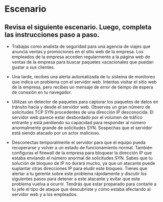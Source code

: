 # Escenario

## Revisa el siguiente escenario. Luego, completa las instrucciones paso a paso.

- Trabajas como analista de seguridad para una agencia de viajes que anuncia ventas y promociones en el sitio web de la empresa. Los empleados de la empresa acceden regularmente a la página web de ventas de la empresa para buscar paquetes vacacionales que puedan gustar a sus clientes. 

- Una tarde, recibes una alerta automatizada de tu sistema de monitoreo que indica un problema con el servidor web. Intentas visitar el sitio web de la empresa, pero recibes un mensaje de error de tiempo de espera de conexión en tu navegador.

- Utilizas un detector de paquetes para capturar los paquetes de datos en tránsito hacia y desde el servidor web. Observas un gran número de solicitudes TCP SYN procedentes de una dirección IP desconocida. El servidor web parece estar desbordado por el volumen de tráfico entrante y está perdiendo su capacidad para responder al número anormalmente grande de solicitudes SYN. Sospechas que el servidor está siendo atacado por un actor malicioso.

- Desconectas temporalmente el servidor para que el equipo pueda recuperarse y volver a un estado de funcionamiento normal. También configuras el firewall de la empresa para bloquear la dirección IP que estaba enviando el número anormal de solicitudes SYN. Sabes que tu solución de bloqueo de IP no durará mucho, ya que un atacante puede suplantar otras direcciones IP para eludir este bloqueo. Tienes que alertar a tu gerente sobre este problema rápidamente y discutir los siguientes pasos para detener a este atacante y evitar que este problema vuelva a ocurrir. Tendrás que estar preparado para contarle a tu jefe el tipo de ataque que descubriste y cómo estaba afectando al servidor web y a los empleados.
